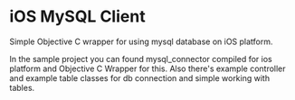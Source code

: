 iOS MySQL Client
================

Simple Objective C wrapper for using mysql database on iOS platform.

In the sample project you can found mysql_connector compiled for ios platform and Objective C Wrapper for this.
Also there's example controller and example table classes for db connection and simple working with tables.
